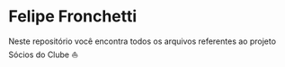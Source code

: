 # Felipe Fronchetti
Neste repositório você encontra todos os arquivos referentes ao projeto Sócios do Clube :boat: 
